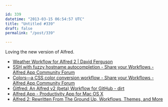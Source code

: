 ```yaml
---

id: 339
datetime: "2013-03-15 06:54:57 UTC"
title: "Untitled #339"
draft: false
permalink: "/post/339"

---
```


Loving the new version of Alfred. 

 
 * [Weather Workflow for Alfred 2 | David Ferguson](http://dferg.us/weather-for-alfred-2/)
 * [SSH with fuzzy hostname autocompletion - Share your Workflows - Alfred App Community Forum](http://www.alfredforum.com/topic/826-ssh-with-fuzzy-hostname-autocompletion/)
 * [Colors—a CSS color conversion workflow - Share your Workflows - Alfred App Community Forum](http://www.alfredforum.com/topic/805-colors%!E(MISSING)2%94a-css-color-conversion-workflow/)
 * [Gitfred: An Alfred v2 (beta) Workflow for GitHub - dirt](http://www.dirtdon.com/?p=1509)
 * [Alfred App - Productivity App for Mac OS X](http://www.alfredapp.com/)
 * [Alfred 2: Rewritten From The Ground Up, Workflows, Themes, and More](http://www.macstories.net/reviews/alfred-2-rewritten-from-the-ground-up-workflows-themes-and-more/)



